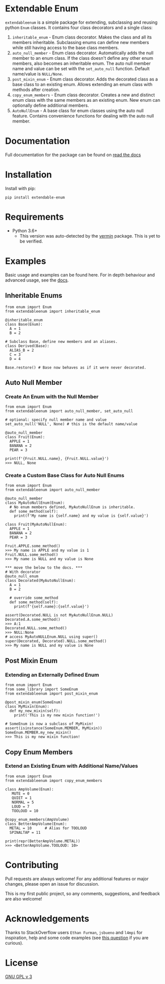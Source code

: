 # Extendable Enum

`extendableenum` is a simple package for extending, subclassing and reusing python `Enum` classes.
It contains four class decorators and a single class:
1. `inheritable_enum` - Enum class decorator. Makes the class and all its members inheritable. 
Subclassing enums can define new members while still having access to the base class members. 
2. `auto_null_member` - Enum class decorator. Automatically adds the null member to an enum class.
If the class doesn't define any other enum members, also becomes an inheritable enum. The auto null 
member name and value can be set with the `set_auto_null` function. Default name/value is
`NULL/None`.
3. `post_mixin_enum` - Enum class decorator. Adds the decorated class as a base class to an existing
enum. Allows extending an enum class with methods after creation.
4. `copy_enum_members` - Enum class decorator. Creates a new and distinct enum class with the same
members as an existing enum. New enum can optionally define additional members.
5. `AutoNullEnum` - A base class for enum classes using the auto null feature. Contains convenience
functions for dealing with the auto null member.

# Documentation

Full documentation for the package can be found on [read the docs](https://extendable-enum.readthedocs.io/en/latest/)

# Installation

Install with pip:

```
pip install extendable-enum
```

# Requirements

- Python 3.6+
  - This version was auto-detected by the [vermin](https://github.com/netromdk/vermin) package.
  This is yet to be verified.

# Examples
Basic usage and examples can be found here. For in depth behaviour and advanced
usage, see the [docs](link.com).
## Inheritable Enums
```
from enum import Enum
from extendableenum import inheritable_enum

@inheritable_enum
class Base(Enum):
  A = 1
  B = 2

# Subclass Base, define new members and an aliases.
class Derived(Base):
  ALIAS_B = 2
  C = 3
  D = 4

Base.restore() # Base now behaves as if it were never decorated.
```

## Auto Null Member
### Create An Enum with the Null Member
```
from enum import Enum
from extendableenum import auto_null_member, set_auto_null

# optional: specify null member name and value
set_auto_null('NULL', None) # this is the default name/value

@auto_null_member
class Fruit(Enum):
  APPLE = 1
  BANANA = 2
  PEAR = 3

print(f'{Fruit.NULL.name}, {Fruit.NULL.value}')
>>> NULL, None
```
### Create a Custom Base Class for Auto Null Enums
```
from enum import Enum
from extendableenum import auto_null_member

@auto_null_member
class MyAutoNullEnum(Enum):
  # No enum members defined, MyAutoNullEnum is inheritable.
  def some_method(self):
    print(f'My name is {self.name} and my value is {self.value}')

class Fruit(MyAutoNullEnum):
  APPLE = 1
  BANANA = 2
  PEAR = 3

Fruit.APPLE.some_method()
>>> My name is APPLE and my value is 1
Fruit.NULL.some_method()
>>> My name is NULL and my value is None

*** move the below to the docs. ***
# With decorator
@auto_null_enum
class Decorated(MyAutoNullEnum):
  A = 1
  B = 2
  
  # override some_method
  def some_method(self):
    print(f'{self.name}:{self.value}')

assert(Decorated.NULL is not MyAutoNullEnum.NULL)
Decorated.A.some_method()
>>> A:1
Decorated.NULL.some_method()
>>> NULL:None
# access MyAutoNULLEnum.NULL using super()
super(Decorated, Decorated).NULL.some_method()
>>> My name is NULL and my value is None
```

## Post Mixin Enum
### Extending an Externally Defined Enum
```
from enum import Enum
from some_library import SomeEnum
from extendableenum import post_mixin_enum

@post_mixin_enum(SomeEnum)
class MyMixin(Enum):
  def my_new_mixin(self):
    print('This is my new mixin function!')

# SomeEnum is now a subclass of MyMixin!
assert(isinstance(SomeEnum.MEMBER, MyMixin))
SomeEnum.MEMBER.my_new_mixin()
>>> This is my new mixin function!
```

## Copy Enum Members
### Extend an Existing Enum with Additional Name/Values
```
from enum import Enum
from extendableenum import copy_enum_members

class AmpVolume(Enum):
   MUTE = 0
   QUIET = 1
   NORMAL = 5
   LOUD = 7
   TOOLOUD = 10
   
@copy_enum_members(AmpVolume)
class BetterAmpVolume(Enum):
  METAL = 10      # Alias for TOOLOUD
  SPINALTAP = 11
  
print(repr(BetterAmpVolume.METAL))
>>> <BetterAmpVolume.TOOLOUD: 10>

```

# Contributing
Pull requests are always welcome! For any additional features or major changes,
please open an issue for discussion.

This is my first public project, so any comments, suggestions, and feedback are also welcome!

# Acknowledgements
Thanks to StackOverflow users `Ethan Furman`, `jsbueno` and `l4mpi` for
inspiration, help and some code examples (see 
[this question](https://stackoverflow.com/questions/72100527/add-a-mixin-to-python-enum-after-its-created)
if you are curious).
# License
[GNU GPL v 3](https://www.gnu.org/licenses/gpl-3.0.en.html)
